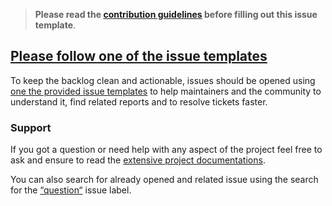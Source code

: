 <!-- Click on the "Preview" tab to render the instructions in a more readable format -->

> **Please read the [contribution guidelines](https://github.com/arcticicestudio/styleguide-markdown/blob/master/CONTRIBUTING.md) before filling out this issue template**.

## [Please follow one of the issue templates](https://github.com/arcticicestudio/styleguide-markdown/issues/new/choose)

To keep the backlog clean and actionable, issues should be opened using [one the provided issue templates](https://github.com/arcticicestudio/styleguide-markdown/issues/new/choose) to help maintainers and the community to understand it, find related reports and to resolve tickets faster.

### Support

If you got a question or need help with any aspect of the project feel free to ask and ensure to read the [extensive project documentations](https://arcticicestudio.github.io/styleguide-markdown).

You can also search for already opened and related issue using the search for the [“question“](https://github.com/arcticicestudio/styleguide-markdown/labels/type-question) issue label.
